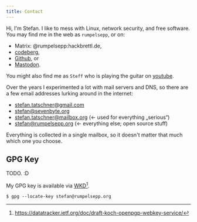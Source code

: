 ```yaml
---
title: Contact
---
```


Hi, I'm Stefan. I like to mess with Linux, network security, and free
software. You may find me in the web as `rumpelsepp`, or on:

* Matrix: @rumpelsepp:hackbrettl.de,
* [codeberg](codeberg.org/rumpelsepp),
* [Github](https://github.com/rumpelsepp), or
* [Mastodon](https://mastodon.social/@rumpelsepp).

You might also find me as `Steff` who is playing the guitar on [youtube](https://www.youtube.com/channel/UCwEd6ddfgsjP_naRbS1q9JA).

Over the years I experimented a lot with mail servers and DNS, so there are a few email addresses lurking around in the internet:

* stefan.tatschner@gmail.com
* stefan@sevenbyte.org
* stefan.tatschner@mailbox.org (<- used for everything „serious“)
* stefan@rumpelsepp.org (<- everything else; open source stuff)

Everything is collected in a single mailbox, so it doesn't matter that much which one you choose.

## GPG Key

TODO. :D

My GPG key is available via [WKD](https://rumpelsepp.org/.well-known/openpgpkey/hu/7cr8xbb43oh9t55xqjw3g9xq1cqdqmjd)[^1].

```
$ gpg --locate-key stefan@rumpelsepp.org
```

[^1]: https://datatracker.ietf.org/doc/draft-koch-openpgp-webkey-service/
